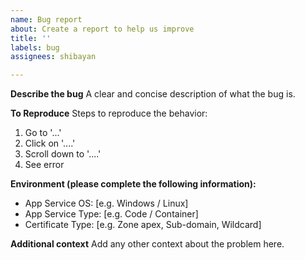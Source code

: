 ```yaml
---
name: Bug report
about: Create a report to help us improve
title: ''
labels: bug
assignees: shibayan

---
```


**Describe the bug**
A clear and concise description of what the bug is.

**To Reproduce**
Steps to reproduce the behavior:
1. Go to '...'
2. Click on '....'
3. Scroll down to '....'
4. See error

**Environment (please complete the following information):**
 - App Service OS: [e.g. Windows / Linux]
 - App Service Type: [e.g. Code / Container]
 - Certificate Type: [e.g. Zone apex, Sub-domain, Wildcard]

**Additional context**
Add any other context about the problem here.
